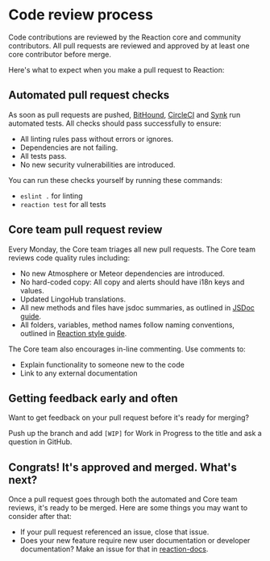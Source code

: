# Code review process

Code contributions are reviewed by the Reaction core and community contributors. All pull requests are reviewed and approved by at least one core contributor before merge.

Here's what to expect when you make a pull request to Reaction:

## Automated pull request checks

As soon as pull requests are pushed, [BitHound](https://www.bithound.io/github/reactioncommerce/reaction), [CircleCI](https://circleci.com/gh/reactioncommerce/reaction) and [Synk](https://snyk.io/) run automated tests. All checks should pass successfully to ensure:

- All linting rules pass without errors or ignores.
- Dependencies are not failing.
- All tests pass.
- No new security vulnerabilities are introduced.

You can run these checks yourself by running these commands:

- `eslint .` for linting
- `reaction test` for all tests

## Core team pull request review

Every Monday, the Core team triages all new pull requests. The Core team reviews code quality rules including:

- No new Atmosphere or Meteor dependencies are introduced.
- No hard-coded copy: All copy and alerts should have i18n keys and values.
- Updated LingoHub translations.
- All new methods and files have jsdoc summaries, as outlined in [JSDoc guide](https://github.com/reactioncommerce/reaction-jsdoc#how-to-write-docs).
- All folders, variables, method names follow naming conventions, outlined in [Reaction style guide](/developer/contributing/styleguide.md).

The Core team also encourages in-line commenting. Use comments to:

- Explain functionality to someone new to the code
- Link to any external documentation

## Getting feedback early and often

Want to get feedback on your pull request before it's ready for merging?

Push up the branch and add `[WIP]` for Work in Progress to the title and ask a question in GitHub.

## Congrats! It's approved and merged. What's next?

Once a pull request goes through both the automated and Core team reviews, it's ready to be merged. Here are some things you may want to consider after that:

- If your pull request referenced an issue, close that issue.
- Does your new feature require new user documentation or developer documentation? Make an issue for that in [reaction-docs](https://github.com/reactioncommerce/reaction-docs/issues).
